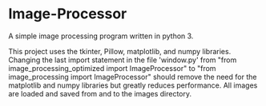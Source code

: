 # Image-Processor
A simple image processing program written in python 3.

This project uses the tkinter, Pillow, matplotlib, and numpy libraries. Changing the last import statement in the file 'window.py' from "from image_processing_optimized import ImageProcessor" to "from image_processing import ImageProcessor" should remove the need for the matplotlib and numpy libraries but greatly reduces performance. All images are loaded and saved from and to the images directory.
